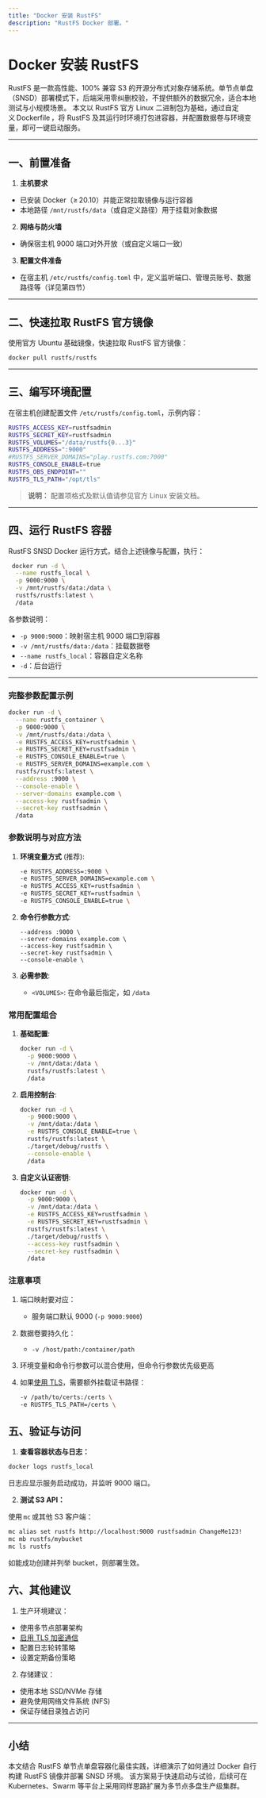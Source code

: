 ```yaml
---
title: "Docker 安装 RustFS"
description: "RustFS Docker 部署。"
---
```


# Docker 安装 RustFS

RustFS 是一款高性能、100% 兼容 S3 的开源分布式对象存储系统。单节点单盘（SNSD）部署模式下，后端采用零纠删校验，不提供额外的数据冗余，适合本地测试与小规模场景。
本文以 RustFS 官方 Linux 二进制包为基础，通过自定义 Dockerfile ，将 RustFS 及其运行时环境打包进容器，并配置数据卷与环境变量，即可一键启动服务。

---

## 一、前置准备

1. **主机要求**

 * 已安装 Docker（≥ 20.10）并能正常拉取镜像与运行容器
 * 本地路径 `/mnt/rustfs/data`（或自定义路径）用于挂载对象数据
2. **网络与防火墙**

 * 确保宿主机 9000 端口对外开放（或自定义端口一致）
3. **配置文件准备**

 * 在宿主机 `/etc/rustfs/config.toml` 中，定义监听端口、管理员账号、数据路径等（详见第四节）

---

## 二、快速拉取 RustFS 官方镜像

使用官方 Ubuntu 基础镜像，快速拉取 RustFS 官方镜像：


```bash
docker pull rustfs/rustfs

```

---

## 三、编写环境配置

在宿主机创建配置文件 `/etc/rustfs/config.toml`，示例内容：

```bash
RUSTFS_ACCESS_KEY=rustfsadmin
RUSTFS_SECRET_KEY=rustfsadmin
RUSTFS_VOLUMES="/data/rustfs{0...3}"
RUSTFS_ADDRESS=":9000"
#RUSTFS_SERVER_DOMAINS="play.rustfs.com:7000"
RUSTFS_CONSOLE_ENABLE=true
RUSTFS_OBS_ENDPOINT=""
RUSTFS_TLS_PATH="/opt/tls"
```

> **说明：** 配置项格式及默认值请参见官方 Linux 安装文档。

---

## 四、运行 RustFS 容器

RustFS SNSD Docker 运行方式，结合上述镜像与配置，执行：

```bash
 docker run -d \
  --name rustfs_local \
  -p 9000:9000 \
  -v /mnt/rustfs/data:/data \
  rustfs/rustfs:latest \
  /data
```

各参数说明：

* `-p 9000:9000`：映射宿主机 9000 端口到容器
* `-v /mnt/rustfs/data:/data`：挂载数据卷
* `--name rustfs_local`：容器自定义名称
* `-d`：后台运行

---

### 完整参数配置示例

```bash
docker run -d \
  --name rustfs_container \
  -p 9000:9000 \
  -v /mnt/rustfs/data:/data \
  -e RUSTFS_ACCESS_KEY=rustfsadmin \
  -e RUSTFS_SECRET_KEY=rustfsadmin \
  -e RUSTFS_CONSOLE_ENABLE=true \
  -e RUSTFS_SERVER_DOMAINS=example.com \
  rustfs/rustfs:latest \
  --address :9000 \
  --console-enable \
  --server-domains example.com \
  --access-key rustfsadmin \
  --secret-key rustfsadmin \
  /data
```

### 参数说明与对应方法

1. **环境变量方式** (推荐):
   ```bash
   -e RUSTFS_ADDRESS=:9000 \
   -e RUSTFS_SERVER_DOMAINS=example.com \
   -e RUSTFS_ACCESS_KEY=rustfsadmin \
   -e RUSTFS_SECRET_KEY=rustfsadmin \
   -e RUSTFS_CONSOLE_ENABLE=true \
   ```

2. **命令行参数方式**:
   ```
   --address :9000 \
   --server-domains example.com \
   --access-key rustfsadmin \
   --secret-key rustfsadmin \
   --console-enable \
   ```

3. **必需参数**:
    - `<VOLUMES>`: 在命令最后指定，如 `/data`

### 常用配置组合

1. **基础配置**:
   ```bash
   docker run -d \
     -p 9000:9000 \
     -v /mnt/data:/data \
     rustfs/rustfs:latest \
     /data
   ```

2. **启用控制台**:
   ```bash
   docker run -d \
     -p 9000:9000 \
     -v /mnt/data:/data \
     -e RUSTFS_CONSOLE_ENABLE=true \
     rustfs/rustfs:latest \
     ./target/debug/rustfs \
     --console-enable \
     /data
   ```

3. **自定义认证密钥**:
   ```bash
   docker run -d \
     -p 9000:9000 \
     -v /mnt/data:/data \
     -e RUSTFS_ACCESS_KEY=rustfsadmin \
     -e RUSTFS_SECRET_KEY=rustfsadmin \
     rustfs/rustfs:latest \
     ./target/debug/rustfs \
     --access-key rustfsadmin \
     --secret-key rustfsadmin \
     /data
   ```

### 注意事项

1. 端口映射要对应：
    - 服务端口默认 9000 (`-p 9000:9000`)

2. 数据卷要持久化：
    - `-v /host/path:/container/path`

3. 环境变量和命令行参数可以混合使用，但命令行参数优先级更高

4. 如果[使用 TLS](../../integration/tls-configured.md)，需要额外挂载证书路径：

   ```bash
   -v /path/to/certs:/certs \
   -e RUSTFS_TLS_PATH=/certs \
   ```

## 五、验证与访问

1. **查看容器状态与日志：**

 ```bash
 docker logs rustfs_local
 ```

 日志应显示服务启动成功，并监听 9000 端口。

2. **测试 S3 API：**

 使用 `mc` 或其他 S3 客户端：

 ```bash
 mc alias set rustfs http://localhost:9000 rustfsadmin ChangeMe123!
 mc mb rustfs/mybucket
 mc ls rustfs
 ```

 如能成功创建并列举 bucket，则部署生效。


## 六、其他建议

1. 生产环境建议：
- 使用多节点部署架构
- [启用 TLS 加密通信](../../integration/tls-configured.md)
- 配置日志轮转策略
- 设置定期备份策略

2. 存储建议：
- 使用本地 SSD/NVMe 存储
- 避免使用网络文件系统 (NFS)
- 保证存储目录独占访问

---

## 小结

本文结合 RustFS 单节点单盘容器化最佳实践，详细演示了如何通过 Docker 自行构建 RustFS 镜像并部署 SNSD 环境。
该方案易于快速启动与试验，后续可在 Kubernetes、Swarm 等平台上采用同样思路扩展为多节点多盘生产级集群。
